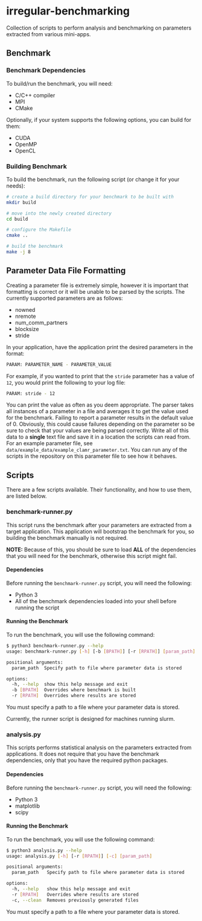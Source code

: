 # irregular-benchmarking
Collection of scripts to perform analysis and benchmarking on parameters extracted from various mini-apps.

## Benchmark
### Benchmark Dependencies
To build/run the benchmark, you will need:
- C/C++ compiler
- MPI
- CMake

Optionally, if your system supports the following options, you can build for them:
- CUDA
- OpenMP
- OpenCL

### Building Benchmark
To build the benchmark, run the following script (or change it for your needs):
```bash
# create a build directory for your benchmark to be built with
mkdir build

# move into the newly created directory
cd build

# configure the Makefile
cmake ..

# build the benchmark
make -j 8
```

## Parameter Data File Formatting
Creating a parameter file is extremely simple, however it is important that formatting is correct or it will be unable to be parsed by the scripts.
The currently supported parameters are as follows:
- nowned
- nremote
- num_comm_partners
- blocksize
- stride

In your application, have the application print the desired parameters in the format:
```bash
PARAM: PARAMETER_NAME - PARAMETER_VALUE
```
For example, if you wanted to print that the `stride` parameter has a value of `12`, you would print the following to your log file:
```bash
PARAM: stride - 12
```
You can print the value as often as you deem appropriate.
The parser takes all instances of a parameter in a file and averages it to get the value used for the benchmark.
Failing to report a parameter results in the default value of 0.
Obviously, this could cause failures depending on the parameter so be sure to check that your values are being parsed correctly.
Write all of this data to a **single** text file and save it in a location the scripts can read from.
For an example parameter file, see `data/example_data/example_clamr_parameter.txt`.
You can run any of the scripts in the repository on this parameter file to see how it behaves.

## Scripts
There are a few scripts available.
Their functionality, and how to use them, are listed below.

### benchmark-runner.py
This script runs the benchmark after your parameters are extracted from a target application.
This application will bootstrap the benchmark for you, so building the benchmark manually is not required.

**NOTE:** Because of this, you should be sure to load **ALL** of the dependencies that you will need for the benchmark, otherwise this script might fail.

#### Dependencies
Before running the `benchmark-runner.py` script, you will need the following:
- Python 3
- All of the benchmark dependencies loaded into your shell before running the script

#### Running the Benchmark
To run the benchmark, you will use the following command:

```bash
$ python3 benchmark-runner.py --help
usage: benchmark-runner.py [-h] [-b [BPATH]] [-r [RPATH]] [param_path]

positional arguments:
  param_path  Specify path to file where parameter data is stored

options:
  -h, --help  show this help message and exit
  -b [BPATH]  Overrides where benchmark is built
  -r [RPATH]  Overrides where results are stored
```
You must specify a path to a file where your parameter data is stored.

Currently, the runner script is designed for machines running slurm.

### analysis.py
This scripts performs statistical analysis on the parameters extracted from applications.
It does not require that you have the benchmark dependencies, only that you have the required python packages.

#### Dependencies
Before running the `benchmark-runner.py` script, you will need the following:
- Python 3
- matplotlib
- scipy

#### Running the Benchmark
To run the benchmark, you will use the following command:

```bash
$ python3 analysis.py --help
usage: analysis.py [-h] [-r [RPATH]] [-c] [param_path]

positional arguments:
  param_path   Specify path to file where parameter data is stored

options:
  -h, --help   show this help message and exit
  -r [RPATH]   Overrides where results are stored
  -c, --clean  Removes previously generated files
```
You must specify a path to a file where your parameter data is stored.
